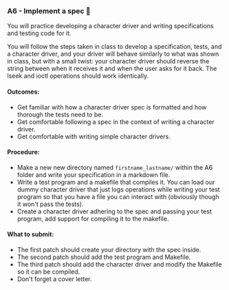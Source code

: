 ### A6 - Implement a spec 🫠
You will practice developing a character driver and writing specifications and testing code for it.

You will follow the steps taken in class to develop a specification, tests, and a character driver, and your driver
will behave similarly to what was shown in class, but with a small twist: your character driver should reverse the
string between when it receives it and when the user asks for it back. The lseek and ioctl operations should work identically.

#### Outcomes:
* Get familiar with how a character driver spec is formatted and how thorough the tests need to be.
* Get comfortable following a spec in the context of writing a character driver.
* Get comfortable with writing simple character drivers.

#### Procedure:
* Make a new new directory named `firstname_lastname/` within the A6 folder and write your specification in a markdown file.
* Write a test program and a makefile that compiles it. You can load our dummy character driver that just logs operations
  while writing your test program so that you have a file you can interact with (obviously though it won't pass the tests).
* Create a character driver adhering to the spec and passing your test program, add support for compiling it to the makefile.

#### What to submit:
* The first patch should create your directory with the spec inside.
* The second patch should add the test program and Makefile.
* The third patch should add the character driver and modify the Makefile so it can be compiled.
* Don't forget a cover letter.
